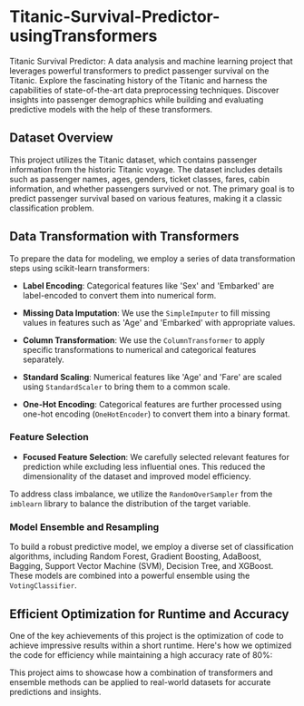 # Titanic-Survival-Predictor-usingTransformers

Titanic Survival Predictor: A data analysis and machine learning project that leverages powerful transformers to predict passenger survival on the Titanic. Explore the fascinating history of the Titanic and harness the capabilities of state-of-the-art data preprocessing techniques. Discover insights into passenger demographics while building and evaluating predictive models with the help of these transformers. 

## Dataset Overview

This project utilizes the Titanic dataset, which contains passenger information from the historic Titanic voyage. The dataset includes details such as passenger names, ages, genders, ticket classes, fares, cabin information, and whether passengers survived or not. The primary goal is to predict passenger survival based on various features, making it a classic classification problem.

## Data Transformation with Transformers

To prepare the data for modeling, we employ a series of data transformation steps using scikit-learn transformers:

- **Label Encoding**: Categorical features like 'Sex' and 'Embarked' are label-encoded to convert them into numerical form.

- **Missing Data Imputation**: We use the `SimpleImputer` to fill missing values in features such as 'Age' and 'Embarked' with appropriate values.

- **Column Transformation**: We use the `ColumnTransformer` to apply specific transformations to numerical and categorical features separately.

- **Standard Scaling**: Numerical features like 'Age' and 'Fare' are scaled using `StandardScaler` to bring them to a common scale.

- **One-Hot Encoding**: Categorical features are further processed using one-hot encoding (`OneHotEncoder`) to convert them into a binary format.

### Feature Selection

- **Focused Feature Selection**: We carefully selected relevant features for prediction while excluding less influential ones. This reduced the dimensionality of the dataset and improved model efficiency.

To address class imbalance, we utilize the `RandomOverSampler` from the `imblearn` library to balance the distribution of the target variable.

### Model Ensemble and Resampling

To build a robust predictive model, we employ a diverse set of classification algorithms, including Random Forest, Gradient Boosting, AdaBoost, Bagging, Support Vector Machine (SVM), Decision Tree, and XGBoost. These models are combined into a powerful ensemble using the `VotingClassifier`.

## Efficient Optimization for Runtime and Accuracy

One of the key achievements of this project is the optimization of code to achieve impressive results within a short runtime. Here's how we optimized the code for efficiency while maintaining a high accuracy rate of 80%:

This project aims to showcase how a combination of transformers and ensemble methods can be applied to real-world datasets for accurate predictions and insights.
